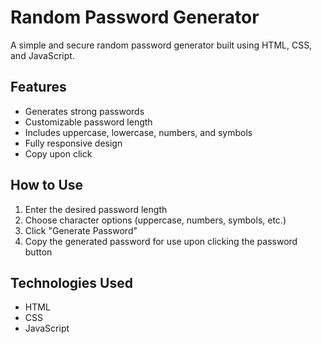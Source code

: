 # Random Password Generator  

A simple and secure random password generator built using HTML, CSS, and JavaScript.  

## Features  
- Generates strong passwords  
- Customizable password length  
- Includes uppercase, lowercase, numbers, and symbols  
- Fully responsive design
- Copy upon click

## How to Use  
1. Enter the desired password length  
2. Choose character options (uppercase, numbers, symbols, etc.)  
3. Click "Generate Password"  
4. Copy the generated password for use upon clicking the password button

## Technologies Used  
- HTML  
- CSS  
- JavaScript  

